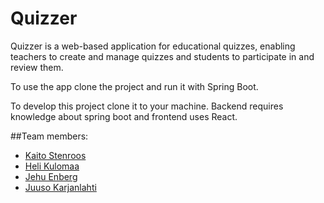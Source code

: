 # Quizzer

Quizzer is a web-based application for educational quizzes, enabling teachers to create and manage quizzes and students to participate in and review them.

To use the app clone the project and run it with Spring Boot.

To develop this project clone it to your machine. Backend requires knowledge about spring boot and frontend uses React.

##Team members:

- [Kaito Stenroos](https://github.com/kaitostenroos)
- [Heli Kulomaa](https://github.com/helikulomaa)
- [Jehu Enberg](https://github.com/Comicalist)
- [Juuso Karjanlahti](https://github.com/kuxacodes)
